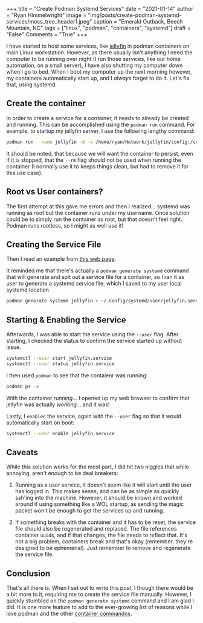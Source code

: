 +++
title   = "Create Podman Systemd Services"
date    = "2021-01-14"
author  = "Ryan Himmelwright"
image   = "img/posts/create-podman-systemd-services/moss_tree_header1.jpeg"
caption = "Emerald Outback, Beech Mountain, NC"
tags    = ["linux", "podman", "containers", "systemd"]
draft   = "False"
Comments = "True"
+++

I have started to host some services, like [jellyfin](https://jellyfin.org/)
in podman containers on main Linux workstation. However, as there usually
isn't anything I need the computer to be running over night (I run those
services, like our home automation, on a small server), I have also shutting
my computer down when I go to bed. When I boot my computer up the next
morning however, my containers automatically start up, and I *always* forget
to do it. Let's fix that, using systemd.

<!--more-->

## Create the container

In order to create a service for a container, it needs to already be created
and running. This can be accomplished using the `podman run` command. For example, to startup my jellyfin server, I use the following lengthy command:

```bash
podman run --name jellyfin -d -v /home/ryan/Network/jellyfin/config:/config -v /home/ryan/Network/jellyfin/cache:/cache -v /home/ryan/Music:/media/music:ro -v /home/ryan/Videos:/media/videos:ro --net=host --privileged jellyfin/jellyfin:latest
```

It should be noted, that because we will want the container to persist, even
if it is stopped, that the `--rm` flag should not be used when running the
container (I normally use it to keeps things clean, but had to remove it for
this use case).

## Root vs User containers?

The first attempt at this gave me errors and then I realized... systemd was
running as root but the container runs under my username. Once solution could
be to simply run the container as root, but that doesn't feel right. Podman
runs rootless, so I might as well use it!

## Creating the Service File

Then I read an example from [this web page](https://www.redhat.com/sysadmin/podman-shareable-systemd-services).

It reminded me that there's actually a `podman generate systemd` command that
will generate and spit out a service file for a container, so I ran it as
user to generate a systemd service file, which I saved to my user local
systemd location

```bash
podman generate systemd jellyfin > ~/.config/systemd/user/jellyfin.service
```


## Starting & Enabling the Service

Afterwards, I was able to start the service using the `--user` flag. After
starting, I checked the status to confirm the service started up without
issue.

```bash
systemctl --user start jellyfin.service
systemctl --user status jellyfin.service
```

I then used `podman` to see that the contaienr was running:

```bash
podman ps -a
```

With the container *running*... I opened up my web browser to confirm that
jellyfin was actually *working*... and it was!

Lastly, I `enabled` the service, again with the `--user` flag so that it
would automatically start on boot:


```bash
systemctl --user enable jellyfin.service
```


## Caveats

While this solution works for the most part, I did hit two niggles that while
annoying, aren't enough to be deal breakers:

1. Running as a user service, it doesn't seem like it will start until the
user has logged in. This makes sense, and can be as simple as quickly ssh'ing
into the machine. However, it should be known and worked around if using
something like a WOL startup, as sending the magic packet won't be enough to
get the services up and running.

2. If something breaks with the container and it has to be reset, the service
file should also be regenerated and replaced. The file references container
`uuid`s, and if that changes, the file needs to reflect that. It's not a big
problem, containers break and that's okay (remember, they're designed to be
ephemerial). Just remember to remove and regenerate the service file. 

## Conclusion

That's all there is. When I set out to write this post, I though there would
be a bit more to it, requiring me to create the service file manually.
However, I quickly stumbled on the `podman generate systemd` command and I am
glad I did. It is one more feature to add to the ever-growing list of reasons
while I love podman and the other [container
commandos](https://docs.fedoraproject.org/en-US/fedora-silverblue/_attachments/container-commandos.pdf).